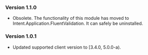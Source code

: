 ### Version 1.1.0

- Obsolete. The functionality of this module has moved to Intent.Application.FluentValidation. It can safely be uninstalled.

### Version 1.0.1

- Updated supported client version to [3.4.0, 5.0.0-a).
